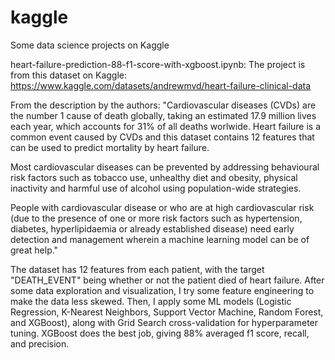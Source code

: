 # kaggle
Some data science projects on Kaggle

heart-failure-prediction-88-f1-score-with-xgboost.ipynb: The project is from this dataset on Kaggle: https://www.kaggle.com/datasets/andrewmvd/heart-failure-clinical-data

From the description by the authors:
"Cardiovascular diseases (CVDs) are the number 1 cause of death globally, taking an estimated 17.9 million lives each year, which accounts for 31% of all deaths worlwide.
Heart failure is a common event caused by CVDs and this dataset contains 12 features that can be used to predict mortality by heart failure.

Most cardiovascular diseases can be prevented by addressing behavioural risk factors such as tobacco use, unhealthy diet and obesity, physical inactivity and harmful use of alcohol using population-wide strategies.

People with cardiovascular disease or who are at high cardiovascular risk (due to the presence of one or more risk factors such as hypertension, diabetes, hyperlipidaemia or already established disease) need early detection and management wherein a machine learning model can be of great help."

The dataset has 12 features from each patient, with the target "DEATH_EVENT" being whether or not the patient died of heart failure. After some data exploration and visualization, I try some feature engineering to make the data less skewed. Then, I apply some ML models (Logistic Regression, K-Nearest Neighbors, Support Vector Machine, Random Forest, and XGBoost), along with Grid Search cross-validation for hyperparameter tuning. XGBoost does the best job, giving 88% averaged f1 score, recall, and precision.
